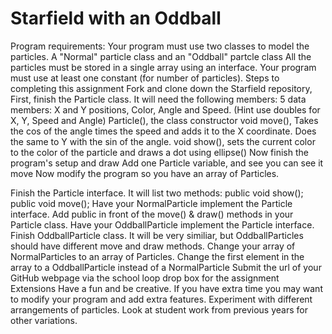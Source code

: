 Starfield with an Oddball
=========================
Program requirements:
Your program must use two classes to model the particles. A "Normal" particle class and an "Oddball" partcle class
All the particles must be stored in a single array using an interface.
Your program must use at least one constant (for number of particles).
Steps to completing this assignment
Fork and clone down the Starfield repository,
First, finish the Particle class. It will need the following members:
5 data members: X and Y positions, Color, Angle and Speed. (Hint use doubles for X, Y, Speed and Angle)
Particle(), the class constructor
void move(), Takes the cos of the angle times the speed and adds it to the X coordinate. Does the same to Y with the sin of the angle.
void show(), sets the current color to the color of the particle and draws a dot using ellipse()
Now finish the program's setup and draw
Add one Particle variable, and see you can see it move
Now modify the program so you have an array of Particles.
 
Finish the Particle interface. It will list two methods:
public void show();
public void move();
Have your NormalParticle implement the Particle interface.
Add public in front of the move() & draw() methods in your Particle class.
Have your OddballParticle implement the Particle interface.
Finish OddballParticle class. It will be very similiar, but OddballParticles should have different move and draw methods.
Change your array of NormalParticles to an array of Particles.
Change the first element in the array to a OddballParticle instead of a NormalParticle
Submit the url of your GitHub webpage via the school loop drop box for the assignment
Extensions
Have a fun and be creative. If you have extra time you may want to modify your program and add extra features. Experiment with different arrangements of particles. Look at student work from previous years for other variations.
